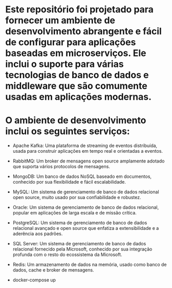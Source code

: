 
# Este repositório foi projetado para fornecer um ambiente de desenvolvimento abrangente e fácil de configurar para aplicações baseadas em microserviços. Ele inclui o suporte para várias tecnologias de banco de dados e middleware que são comumente usadas em aplicações modernas.



# O ambiente de desenvolvimento inclui os seguintes serviços:



- Apache Kafka: Uma plataforma de streaming de eventos distribuída, usada para construir aplicações em tempo real e orientadas a eventos.



- RabbitMQ: Um broker de mensagens open source amplamente adotado que suporta vários protocolos de mensagens.



- MongoDB: Um banco de dados NoSQL baseado em documentos, conhecido por sua flexibilidade e fácil escalabilidade.



- MySQL: Um sistema de gerenciamento de banco de dados relacional open source, muito usado por sua confiabilidade e robustez.



- Oracle: Um sistema de gerenciamento de banco de dados relacional, popular em aplicações de larga escala e de missão crítica.



- PostgreSQL: Um sistema de gerenciamento de banco de dados relacional avançado e open source que enfatiza a extensibilidade e a aderência aos padrões.



- SQL Server: Um sistema de gerenciamento de banco de dados relacional fornecido pela Microsoft, conhecido por sua integração profunda com o resto do ecossistema da Microsoft.



- Redis: Um armazenamento de dados na memória, usado como banco de dados, cache e broker de mensagens.

- docker-compose up 